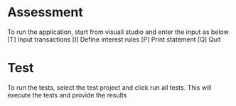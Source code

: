 # Assessment
To run the application, start from visuall studio and enter the input as below
[T] Input transactions 
[I] Define interest rules
[P] Print statement
[Q] Quit

# Test
To run the tests, select the test project and click run all tests. This will execute the tests and provide the results
